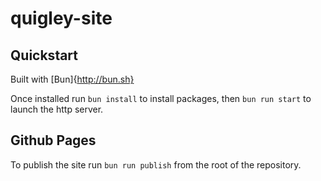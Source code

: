 # quigley-site

## Quickstart
Built with [Bun]{http://bun.sh}

Once installed run
`bun install`
to install packages, then
`bun run start`
to launch the http server.

## Github Pages
To publish the site run
`bun run publish`
from the root of the repository.

